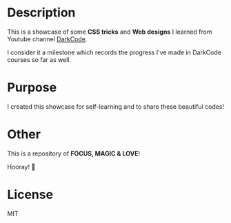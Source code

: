 # Description
This is a showcase of some **CSS tricks** and **Web designs** I learned from Youtube channel [DarkCode](https://www.youtube.com/channel/UCD3KVjbb7aq2OiOffuungzw).

I consider it a milestone which records the progress I've made in DarkCode courses so far as well.

# Purpose
I created this showcase for self-learning and to share these beautiful codes!

# Other
This is a repository of **FOCUS, MAGIC & LOVE**! 

Hooray! 🍺

# License
MIT